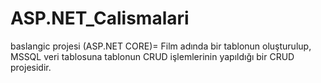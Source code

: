 # ASP.NET_Calismalari

baslangic projesi (ASP.NET CORE)= Film adında bir tablonun oluşturulup, MSSQL veri tablosuna tablonun CRUD işlemlerinin yapıldığı bir CRUD projesidir.
